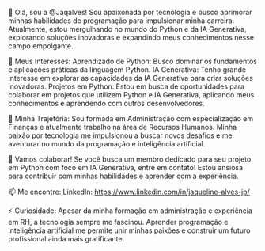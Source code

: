 👋 Olá, sou a @Jaqalves!
Sou apaixonada por tecnologia e busco aprimorar minhas habilidades de programação para impulsionar minha carreira. Atualmente, estou mergulhando no mundo do Python e da IA Generativa, explorando soluções inovadoras e expandindo meus conhecimentos nesse campo empolgante.

🚀 Meus Interesses:
Aprendizado de Python: Busco dominar os fundamentos e aplicações práticas da linguagem Python.
IA Generativa: Tenho grande interesse em explorar as capacidades da IA Generativa para criar soluções inovadoras.
Projetos em Python: Estou em busca de oportunidades para colaborar em projetos que utilizem Python e IA Generativa, aplicando meus conhecimentos e aprendendo com outros desenvolvedores.

💼 Minha Trajetória:
Sou formada em Administração com especialização em Finanças e atualmente trabalho na área de Recursos Humanos. Minha paixão por tecnologia me impulsionou a buscar novos desafios e me aventurar no mundo da programação e inteligência artificial.

🤝 Vamos colaborar!
Se você busca um membro dedicado para seu projeto em Python com foco em IA Generativa, entre em contato! Estou ansiosa para contribuir com minhas habilidades e aprender com a experiência.

📫 Me encontre:
LinkedIn: https://www.linkedin.com/in/jaqueline-alves-jp/

⚡ Curiosidade:
Apesar da minha formação em administração e experiência em RH, a tecnologia sempre me fascinou. Aprender programação e inteligência artificial me permite unir minhas paixões e construir um futuro profissional ainda mais gratificante.

<!---
Jaqalves/Jaqalves is a ✨ special ✨ repository because its `README.md` (this file) appears on your GitHub profile.
You can click the Preview link to take a look at your changes.
--->
